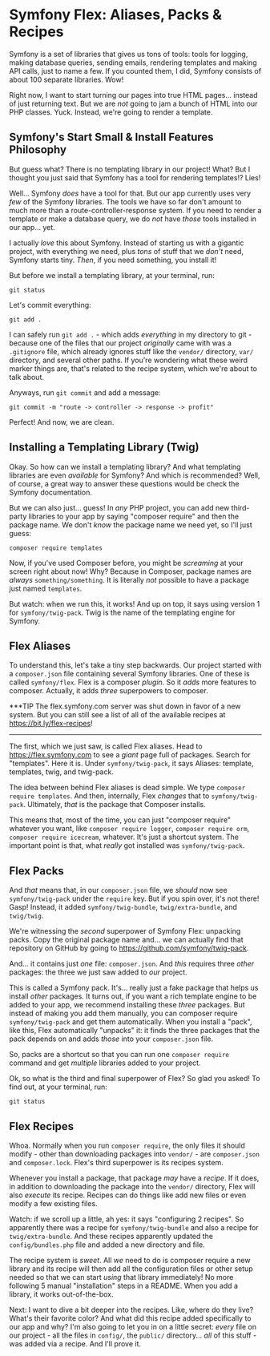 # Symfony Flex: Aliases, Packs & Recipes

Symfony is a set of libraries that gives us tons of tools: tools for logging, making
database queries, sending emails, rendering templates and making API calls, just to
name a few. If you counted them, I did, Symfony consists of about 100 separate
libraries. Wow!

Right now, I want to start turning our pages into true HTML pages... instead of just
returning text. But we are *not* going to jam a bunch of HTML into our PHP classes.
Yuck. Instead, we're going to render a template.

## Symfony's Start Small & Install Features Philosophy

But guess what? There is no templating library in our project! What? But I thought
you just said that Symfony has a tool for rendering templates!? Lies!

Well... Symfony *does* have a tool for that. But our app currently uses very
*few* of the Symfony libraries. The tools we have so far don't amount to much more
than a route-controller-response system. If you need to render a template or make
a database query, we do *not* have *those* tools installed in our app... yet.

I actually *love* this about Symfony. Instead of starting us with a gigantic project,
with everything we need, plus *tons* of stuff that we *don't* need, Symfony starts
tiny. *Then*, if you need something, you install it!

But before we install a templating library, at your terminal, run:

```terminal
git status
```

Let's commit everything:

```terminal
git add .
```

I can safely run `git add .` - which adds *everything* in my directory to git -
because one of the files that our project *originally* came with was a `.gitignore`
file, which already ignores stuff like the `vendor/` directory, `var/` directory,
and several other paths. If you're wondering what these weird marker things are,
that's related to the recipe system, which we're about to talk about.

Anyways, run `git commit` and add a message:

```terminal-silent
git commit -m "route -> controller -> response -> profit"
```

Perfect! And now, we are clean.

## Installing a Templating Library (Twig)

Okay. So how can we install a templating library? And what templating libraries are
even *available* for Symfony? And which is recommended? Well, of course, a great
way to answer these questions would be check the Symfony documentation.

But we can also just... guess! In *any* PHP project, you can add new third-party
libraries to your app by saying "composer require" and then the package name.
We don't *know* the package name we need yet, so I'll just guess:

```terminal
composer require templates
```

Now, if you've used Composer before, you might be *screaming* at your screen right
about now! Why? Because in Composer, package names are *always* `something/something`.
It is literally *not* possible to have a package just named `templates`.

But watch: when we run this, it works! And up on top, it says using version 1
for `symfony/twig-pack`. Twig is the name of the templating engine for Symfony.

## Flex Aliases

To understand this, let's take a tiny step backwards. Our project started with a
`composer.json` file containing several Symfony libraries. One of these is called
`symfony/flex`. Flex is a composer *plugin*. So it *adds* more features to composer.
Actually, it adds *three* superpowers to composer.

***TIP
The flex.symfony.com server was shut down in favor of a new system. But you can still
see a list of all of the available recipes at https://bit.ly/flex-recipes!
***

The first, which we just saw, is called Flex aliases. Head to https://flex.symfony.com
to see a *giant* page full of packages. Search for "templates". Here it is.
Under `symfony/twig-pack`, it says Aliases: template, templates, twig, and twig-pack.

The idea between behind Flex aliases is dead simple. We type
`composer require templates`. And then, internally, Flex *changes* that to
`symfony/twig-pack`. Ultimately, *that* is the package that Composer installs.

This means that, most of the time, you can just "composer require" whatever you want,
like `composer require logger`, `composer require orm`, `composer require icecream`,
whatever. It's just a shortcut system. The important point is that, what *really*
got installed was `symfony/twig-pack`.

## Flex Packs

And *that* means that, in our `composer.json` file, we *should* now see
`symfony/twig-pack` under the `require` key. But if you spin over, it's not there!
Gasp! Instead, it added `symfony/twig-bundle`, `twig/extra-bundle`, and `twig/twig`.

We're witnessing the *second* superpower of Symfony Flex: unpacking packs.
Copy the original package name and... we can actually find that repository on GitHub
by going to https://github.com/symfony/twig-pack.

And... it contains just *one* file: `composer.json`. And *this* requires three
*other* packages: the three we just saw added to *our* project.

This is called a Symfony pack. It's... really just a fake package that helps us
install *other* packages. It turns out, if you want a rich template engine to be
added to your app, we recommend installing these *three* packages. But instead of
making you add them manually, you can composer require `symfony/twig-pack` and
get them automatically. When you install a "pack", like this, Flex automatically
"unpacks" it: it finds the three packages that the pack depends on and adds *those*
into your `composer.json` file.

So, packs are a shortcut so that you can run one `composer require` command and
get *multiple* libraries added to your project.

Ok, so what is the third and final superpower of Flex? So glad you asked! To find
out, at your terminal, run:

```terminal
git status
```

## Flex Recipes

Whoa. Normally when you run `composer require`, the only files it should modify -
other than downloading packages into `vendor/` - are `composer.json` and
`composer.lock`. Flex's third superpower is its recipes system.

Whenever you install a package, that package *may* have a *recipe*. If it does,
in addition to downloading the package into the `vendor/` directory, Flex will
also *execute* its recipe. Recipes can do things like add new files or even modify
a few existing files.

Watch: if we scroll up a little, ah yes: it says "configuring 2 recipes". So
apparently there was a recipe for `symfony/twig-bundle` and also a recipe for
`twig/extra-bundle`. And these recipes apparently updated the `config/bundles.php`
file and added a new directory and file.

The recipe system is *sweet*. All *we* need to do is composer require a new library
and its recipe will then add all the configuration files or other setup needed
so that we can start *using* that library immediately! No more following 5 manual
"installation" steps in a README. When you add a library, it works out-of-the-box.

Next: I want to dive a bit deeper into the recipes. Like, where do they live?
What's their favorite color? And what did this recipe added specifically to our app
and why? I'm also going to let you in on a little secret: *every* file on our
project - all the files in `config/`, the `public/` directory... *all* of this stuff -
was added via a recipe. And I'll prove it.
